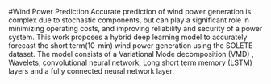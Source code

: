 #Wind Power Prediction
Accurate prediction of wind power generation is complex due to stochastic components, but can play a significant role in minimizing operating costs, and improving reliability and security of a power system. This work proposes a hybrid deep learning model to accurately forecast the short term(10-min) wind power generation using the SOLETE dataset. The model consists of a Variational Mode decomposition (VMD) , Wavelets, convolutional neural network, Long short term memory (LSTM) layers and a fully connected neural network layer.
